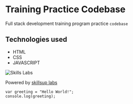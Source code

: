 # Training Practice Codebase

Full stack development training program practice `codebase`

## Technologies used

- HTML
- CSS
- JAVASCRIPT

![Skills Labs](https://www.skilluplabs.com.au/skilluplabs_logo.jpg)

Powered by [skillsup labs](https://www.skilluplabs.com.au/)

```
var greeting = "Hello World!";
console.log(greeting);
```
